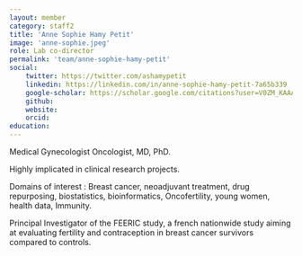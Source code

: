 ```yaml
---
layout: member
category: staff2
title: 'Anne Sophie Hamy Petit'
image: 'anne-sophie.jpeg'
role: Lab co-director
permalink: 'team/anne-sophie-hamy-petit'
social:
    twitter: https://twitter.com/ashamypetit
    linkedin: https://linkedin.com/in/anne-sophie-hamy-petit-7a65b339
    google-scholar: https://scholar.google.com/citations?user=V0ZM_KAAAAAJ&hl=en
    github:
    website:
    orcid:
education:
---
```


Medical Gynecologist Oncologist, MD, PhD.

Highly implicated in clinical research projects.

Domains of interest : Breast cancer, neoadjuvant treatment, drug repurposing,
biostatistics, bioinformatics, Oncofertility, young women, health data, Immunity.

Principal Investigator of the FEERIC study, a french nationwide study aiming
at evaluating fertility and contraception in breast cancer survivors
compared to controls.
